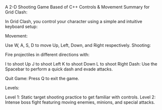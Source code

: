 
A 2-D Shooting Game Based of C++ Controls & Movement Summary for Grid Clash:

In Grid Clash, you control your character using a simple and intuitive keyboard setup:

Movement:

Use W, A, S, D to move Up, Left, Down, and Right respectively.
Shooting:

Fire projectiles in different directions with:

I to shoot Up
J to shoot Left
K to shoot Down
L to shoot Right
Dash: Use the Spacebar to perform a quick dash and evade attacks.

Quit Game: Press Q to exit the game.

Levels:

Level 1: Static target shooting practice to get familiar with controls.
Level 2: Intense boss fight featuring moving enemies, minions, and special attacks.
